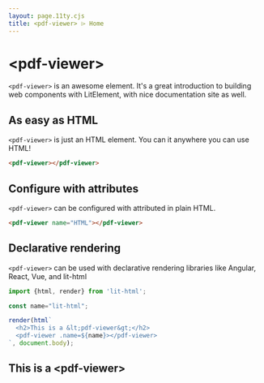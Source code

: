 ```yaml
---
layout: page.11ty.cjs
title: <pdf-viewer> ⌲ Home
---
```


# &lt;pdf-viewer>

`<pdf-viewer>` is an awesome element. It's a great introduction to building web components with LitElement, with nice documentation site as well.

## As easy as HTML

<section class="columns">
  <div>

`<pdf-viewer>` is just an HTML element. You can it anywhere you can use HTML!

```html
<pdf-viewer></pdf-viewer>
```

  </div>
  <div>

<pdf-viewer></pdf-viewer>

  </div>
</section>

## Configure with attributes

<section class="columns">
  <div>

`<pdf-viewer>` can be configured with attributed in plain HTML.

```html
<pdf-viewer name="HTML"></pdf-viewer>
```

  </div>
  <div>

<pdf-viewer name="HTML"></pdf-viewer>

  </div>
</section>

## Declarative rendering

<section class="columns">
  <div>

`<pdf-viewer>` can be used with declarative rendering libraries like Angular, React, Vue, and lit-html

```js
import {html, render} from 'lit-html';

const name="lit-html";

render(html`
  <h2>This is a &lt;pdf-viewer&gt;</h2>
  <pdf-viewer .name=${name}></pdf-viewer>
`, document.body);
```

  </div>
  <div>

<h2>This is a &lt;pdf-viewer&gt;</h2>
<pdf-viewer name="lit-html"></pdf-viewer>

  </div>
</section>
